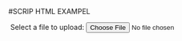 #SCRIP HTML EXAMPEL

<!DOCTYPE html>
<form action="index.php" enctype="multipart/form-data">
 Select a file to upload: <input type="file" name="selectedfile" />
</form>
